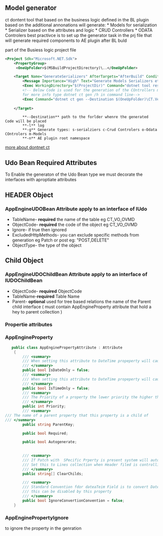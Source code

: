 ##  Model generator
ct dontent tool that based on the business logic defined in the BL plugin based on the additional annonations will generate:
    * Models for serialization
    * Serializer based on the attributes and logic 
    * CRUD Controllers
    * ODATA Controlers
  best practivce is to set up the generator task in the prj file that will generate required components to AE plugin after BL buld
  

  part of the Busiess logic project file 
```xml
<Project Sdk="Microsoft.NET.Sdk">
    <PropertyGroup>
     <OneUpFolder>$(MSBuildProjectDirectory)\..</OneUpFolder>
```

```xml
    <Target Name="GenerateSerializers" AfterTargets="AfterBuild" Condition="'$(TargetFramework)' == 'net8.0'">
        <Message Importance="High" Text="Generate Models Serializers etc $(ProjectDir) "/>
        <Exec WorkingDirectory="$(ProjectDir)" Command="dotnet tool restore"/>
        <!-- Below Code is used for the generation of the COntrollers models and other files  for the AE plugin
        for more info type dotnet ct gen /h in command line-->
        <Exec Command="dotnet ct gen --Destination $(OneUpFolder)\CT.VehOne\ -l -g scmo -s $(TargetPath) -n CT.VehOne" />
 
    </Target>
```
            **--Destination** path to the forlder whenre the generated Code will be placed
            **-l** log
            **-g** Generate types: s-serialziers c-Crud Controlers o-Odata COntrolers m-Models
            **-n** AE plugin root namespace  
[more about dontnet ct](CTTool.md)

## Udo Bean Required Attributes
To Enable the generaton of the Udo Bean type we must decorate the interfaces with aproptiate attributes

## HEADER Object
### AppEngineUDOBean Attribute  apply to an interface of IUdo
* TableName-  **required** the name of the table eg CT_VO_OVMD 
* ObjectCode- **required** the code of the object eg CT_VO_OVMD
* Ignore- if true then ignored
* ExcludedHttpMethods- you can exclude specific methods from generation eg Patch or post eg:  "POST,DELETE"
* ObjectType- the type of the object 
## Child Object
### AppEngineUDOChildBean Attribute  apply to an interface of IUDOChildBean
* ObjectCode- **required** ObjectCode
* TableName-**required** Table Name
* Parent- **optional** used for tree based relations the name of the Parent child interface ( must contain AppEngineProperty attribute that hold a hey to parent collection )

### Propertie attributes


### AppEngineProperty

```csharp
   public class AppEnginePropertyAttribute : Attribute
    {
        /// <summary>
        /// When setting this attribute to DateTime propeperty will cause the property to be generated as as dateonly Type in model
        /// </summary>
        public bool IsDateOnly = false;
        /// <summary>
        /// When setting this attribute to DateTime propeperty will cause the property to be generated as as timeonly Type in model
        /// </summary>
        public bool IsTimeOnly = false;
        /// <summary>
        /// The Priority of a property the lower priority the higher the sooner this property will be filled in UDO from model
        /// </summary>
        public int Priority;
        /// <summary>
/// The name of a parent property that this property is a child of
/// </summary>
        public string ParentKey;

        public bool Required;

        public bool Autogenerate;
        
        
        /// <summary>
        /// If Patch with  SPecific Prperty is present system will automatically clear the mentioned Collections Names
        /// Set this to Lines collection when Header filed is controlling the content of the lines for example when setting up the BOMCode system will change all Raw Materials  
        /// </summary>
        public string[] ClearChilds;

        /// <summary>
        /// Standard Convention fdor dateaTeim Field is to convert DateTime to DateOnly and When DateTime propertyName Ends With Time then To TimeOnly
        /// this can be disabled by this property
        /// </summary>
        public bool IgnoreConvertionConvention = false;
    }
```
### AppEnginePropertyIgnore
to ignore the property in  the genration 